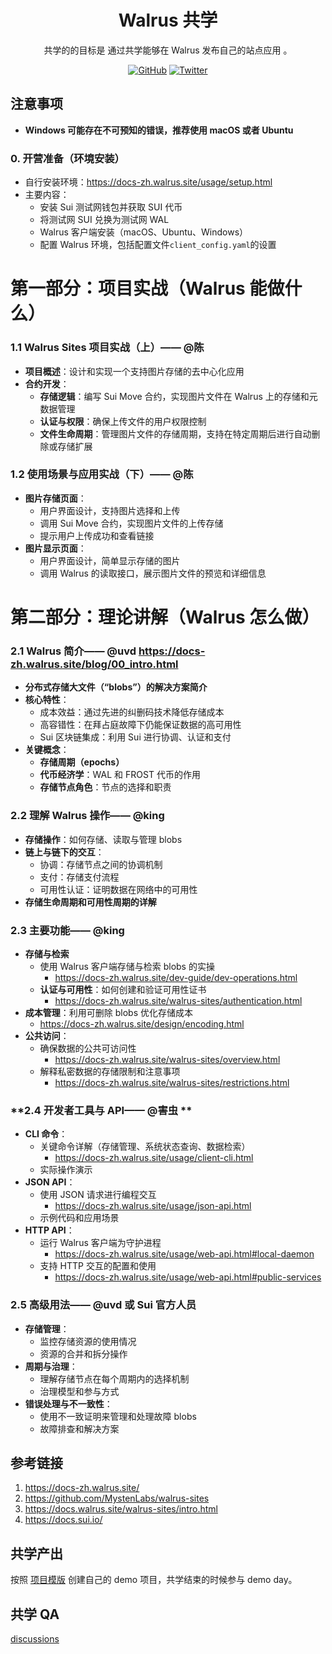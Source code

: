 <div align="center">
  <h1> Walrus 共学 </h1>

 <p>  共学的的目标是 通过共学能够在 Walrus 发布自己的站点应用 。</p>

 <p>
    <a href="https://github.com/CreatorsDAO"><img src="https://badgen.net/badge/icon/github?icon=github&label" alt="GitHub" /></a>
    <a href="https://twitter.com/Labs706"><img src="https://badgen.net/badge/icon/twitter?icon=twitter&label" alt="Twitter" /></a>
  </p>

</div>

## **注意事项**

- **Windows 可能存在不可预知的错误，推荐使用 macOS 或者 Ubuntu**

### **0. 开营准备（环境安装）**

- 自行安装环境：https://docs-zh.walrus.site/usage/setup.html
- 主要内容：
    - 安装 Sui 测试网钱包并获取 SUI 代币
    - 将测试网 SUI 兑换为测试网 WAL
    - Walrus 客户端安装（macOS、Ubuntu、Windows）
    - 配置 Walrus 环境，包括配置文件`client_config.yaml`的设置

# **第一部分：项目实战（Walrus 能做什么）**

### **1.1 Walrus Sites 项目实战（上）—— @陈**

- **项目概述**：设计和实现一个支持图片存储的去中心化应用
- **合约开发**：
    - **存储逻辑**：编写 Sui Move 合约，实现图片文件在 Walrus 上的存储和元数据管理
    - **认证与权限**：确保上传文件的用户权限控制
    - **文件生命周期**：管理图片文件的存储周期，支持在特定周期后进行自动删除或存储扩展

### **1.2 使用场景与应用实战（下）—— @陈**

- **图片存储页面**：
    - 用户界面设计，支持图片选择和上传
    - 调用 Sui Move 合约，实现图片文件的上传存储
    - 提示用户上传成功和查看链接
- **图片显示页面**：
    - 用户界面设计，简单显示存储的图片
    - 调用 Walrus 的读取接口，展示图片文件的预览和详细信息

# **第二部分：理论讲解（Walrus 怎么做）**

### **2.1 Walrus 简介—— @uvd** https://docs-zh.walrus.site/blog/00_intro.html

- **分布式存储大文件（“blobs”）的解决方案简介**
- **核心特性**：
    - 成本效益：通过先进的纠删码技术降低存储成本
    - 高容错性：在拜占庭故障下仍能保证数据的高可用性
    - Sui 区块链集成：利用 Sui 进行协调、认证和支付
- **关键概念**：
    - **存储周期（epochs）**
    - **代币经济学**：WAL 和 FROST 代币的作用
    - **存储节点角色**：节点的选择和职责

### **2.2 理解 Walrus 操作—— @king**

- **存储操作**：如何存储、读取与管理 blobs
- **链上与链下的交互**：
    - 协调：存储节点之间的协调机制
    - 支付：存储支付流程
    - 可用性认证：证明数据在网络中的可用性
- **存储生命周期和可用性周期的详解**

### **2.3 主要功能—— @king**

- **存储与检索** 
    - 使用 Walrus 客户端存储与检索 blobs 的实操
        - https://docs-zh.walrus.site/dev-guide/dev-operations.html
    - **认证与可用性**：如何创建和验证可用性证书
        - https://docs-zh.walrus.site/walrus-sites/authentication.html
- **成本管理**：利用可删除 blobs 优化存储成本
    - https://docs-zh.walrus.site/design/encoding.html
- **公共访问**：
    - 确保数据的公共可访问性
        - https://docs-zh.walrus.site/walrus-sites/overview.html
    - 解释私密数据的存储限制和注意事项
        - https://docs-zh.walrus.site/walrus-sites/restrictions.html
### **2.4 开发者工具与 API—— @害虫 ** 

- **CLI 命令**：
    - 关键命令详解（存储管理、系统状态查询、数据检索）
      - https://docs-zh.walrus.site/usage/client-cli.html
    - 实际操作演示
- **JSON API**：
    - 使用 JSON 请求进行编程交互
      - https://docs-zh.walrus.site/usage/json-api.html
    - 示例代码和应用场景
- **HTTP API**：
    - 运行 Walrus 客户端为守护进程
      - https://docs-zh.walrus.site/usage/web-api.html#local-daemon
    - 支持 HTTP 交互的配置和使用
      - https://docs-zh.walrus.site/usage/web-api.html#public-services 

### **2.5 高级用法—— @uvd 或 Sui 官方人员**

- **存储管理**：
    - 监控存储资源的使用情况
    - 资源的合并和拆分操作
- **周期与治理**：
    - 理解存储节点在每个周期内的选择机制
    - 治理模型和参与方式
- **错误处理与不一致性**：
    - 使用不一致证明来管理和处理故障 blobs
    - 故障排查和解决方案

## 参考链接

1. https://docs-zh.walrus.site/
2. https://github.com/MystenLabs/walrus-sites
3. https://docs.walrus.site/walrus-sites/intro.html
4. https://docs.sui.io/

## 共学产出

按照 [项目模版](https://github.com/orgs/CreatorsDAO/discussions/60) 创建自己的 demo 项目，共学结束的时候参与 demo day。

## 共学 QA

[discussions](https://github.com/orgs/CreatorsDAO/discussions/categories/q-a)
